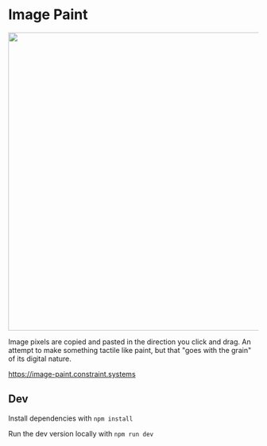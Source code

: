 # Image Paint

<img
src='https://raw.githubusercontent.com/constraint-systems/image-paint/main/public/images/image-paint.gif'
width="600"/>

Image pixels are copied and pasted in the direction you click and drag. An attempt to make something tactile like paint, but that "goes with the grain" of its digital nature.

https://image-paint.constraint.systems

## Dev

Install dependencies with `npm install`

Run the dev version locally with `npm run dev`
